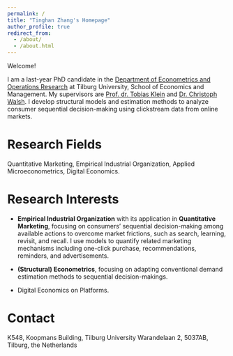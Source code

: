 ```yaml
---
permalink: /
title: "Tinghan Zhang's Homepage"
author_profile: true
redirect_from: 
  - /about/
  - /about.html
---
```

Welcome! 

I am a last-year PhD candidate in the [Department of Econometrics and Operations Research](https://www.tilburguniversity.edu/about/schools/economics-and-management/organization/departments/eor) at Tilburg University, School of Economics and Management. My supervisors are [Prof. dr. Tobias Klein](https://www.tobiasklein.ws/) and [Dr. Christoph Walsh](https://walshc.github.io/). I develop structural models and estimation methods to analyze consumer sequential decision-making using clickstream data from online markets.

Research Fields
======
Quantitative Marketing, Empirical Industrial Organization, Applied Microeconometrics, Digital Economics. 

Research Interests
======
 - **Empirical Industrial Organization** with its application in **Quantitative Marketing**, focusing on consumers’ sequential decision-making among available actions to overcome market frictions, such as search, learning, revisit, and recall. I use models to quantify related marketing mechanisms including one-click purchase, recommendations, reminders, and advertisements.

 - **(Structural) Econometrics**, focusing on adapting conventional demand estimation methods to sequential decision-makings.

 - Digital Economics on Platforms. 

Contact
======
K548, Koopmans Building, Tilburg University
Warandelaan 2, 5037AB, Tilburg, the Netherlands
